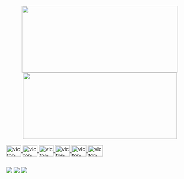 

<div align="center">
    <a href="https://github.com/Victorlima1488">
    <img height="180em" width="420px" src="https://github-readme-stats.vercel.app/api?username=victorlima1488&show_icons=true&theme=dark&include_all_commits=true&count_private=true"/>
    <img height="180em" width="415px" src="https://github-readme-stats.vercel.app/api/top-langs/?username=victorlima1488&layout=compact&langs_count=7&theme=dark"/>
</div> 
<div style="display: inline_block"><br>
    <img align="center" alt="victor-Javascript" height="30" width="40" src="https://cdn.jsdelivr.net/gh/devicons/devicon/icons/javascript/javascript-original.svg" />
    <img align="center" alt="victor-Typescript" height="30" width="40" src="https://cdn.jsdelivr.net/gh/devicons/devicon/icons/typescript/typescript-original.svg" />  
    <img align="center" alt="victor-React" height="30" width="40" src="https://cdn.jsdelivr.net/gh/devicons/devicon/icons/react/react-original.svg" />
    <img align="center" alt="victor-Node" height="30" width="40" src="https://cdn.jsdelivr.net/gh/devicons/devicon/icons/nodejs/nodejs-original.svg" />
    <img align="center" alt="victor-Python" height="30" width="40" src="https://cdn.jsdelivr.net/gh/devicons/devicon/icons/python/python-original.svg" />
    <img align="center" alt="victor-SQL" height="30" width="40" src="https://cdn.jsdelivr.net/gh/devicons/devicon/icons/sqlite/sqlite-original.svg" />
</div>
    
   ##
   
  <div> 
    <a href = "mailto:victorlima.softwaredeveloper@gmail.com"><img src="https://img.shields.io/badge/-Gmail-%23333?style=for-the-badge&logo=gmail&logoColor=white" target="_blank"></a>
    <a href="https://www.linkedin.com/in/victor-lima-675948244/" target="_blank"><img src="https://img.shields.io/badge/-LinkedIn-%230077B5?style=for-the-badge&logo=linkedin&logoColor=white" target="_blank"></a> 
<a href="https://discord.com/channels/@me"><img src="https://img.shields.io/badge/Discord-7289DA?style=for-the-badge&logo=discord&logoColor=white" target="_blank"></a>
    
  </div>

